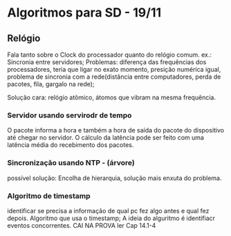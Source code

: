 # Algoritmos para SD - 19/11

## Relógio
Fala tanto sobre o Clock do processador quanto do relógio comum.
ex.: Sincronia entre servidores;
Problemas: diferença das frequências dos processadores, teria que ligar no exato momento, presição numérica igual,  problema de sincronia com a rede(distância entre computadores, perda de pacotes, fila, gargalo na rede);

Solução cara: relógio atômico, átomos que vibram na mesma frequência.

### Servidor usando servirodr de tempo
O pacote informa a hora e também a hora de saída do pacote do dispositivo até chegar no servidor.
O cálculo da latência pode ser feito com uma latência média do recebimento dos pacotes.

### Sincronização usando NTP - (árvore)
possível solução: Encolha de hierarquia, solução mais enxuta do problema.

### Algoritmo de timestamp
identificar se precisa a informação de qual pc fez algo antes e qual fez depois. Algoritmo que usa o timestamp; 
A ideia do alguritmo é identifiacr eventos concorrentes. 
CAI NA PROVA
ler Cap 14.1-4

